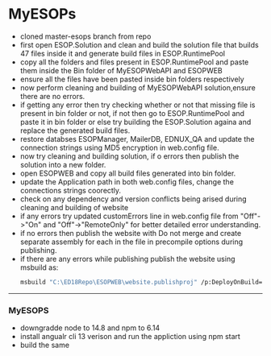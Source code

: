# MyESOPs

- cloned master-esops branch from repo
- first open ESOP.Solution and clean and build the solution file that builds 47 files inside it and generate build files in ESOP.RuntimePool
- copy all the folders and files present in ESOP.RuntimePool and paste them inside the Bin folder of MyESOPWebAPI and ESOPWEB
- ensure all the files have been pasted inside bin folders respectively
- now perform cleaning and building of MyESOPWebAPI solution,ensure there are no errors.
- if getting any error then try checking whether or not that missing file is present in bin folder or not, if not then go to ESOP.RuntimePool and paste it in bin folder or else try building the ESOP.Solution againa and replace the generated build files.
- restore databses ESOPManager, MailerDB, EDNUX_QA and update the connection strings using MD5 encryption in web.config file.
- now try cleaning and building solution, if o errors then publish the solution into a new folder.
- open ESOPWEB and copy all build files generated into bin folder.
- update the Application path in both web.config files, change the connections strings coorectly.
- check on any dependency and version conflicts being arised during cleaning and building of website
- if any errors try updated customErrors line in web.config file from "Off"->"On" and "Off"->"RemoteOnly" for better detailed error understanding.
- if no errors then publish the website with Do not merge and create separate assembly for each in the file in precompile options during publishing.
- if there are any errors while publishing publish the website using msbuild as:
  ```bash
  msbuild "C:\ED18Repo\ESOPWEB\website.publishproj" /p:DeployOnBuild=true /p:Configuration=Release  /p:PrecompileBeforePublish=true /p:OutputPath="C:\esopout" /p:PublishDir="C:\web"  /verbosity:diagnostic
  ```
-------------------------------------------------------------------------------------------------------------------------------------------------------------------------------------------------------------------------------------------------------------------------------------------------------
### MyESOPS
- downgradde node to 14.8 and npm to 6.14
- install angualr cli 13 verison and run the appliction using npm start
- build the same
  
